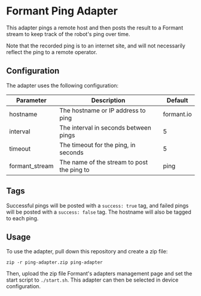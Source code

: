 # Formant Ping Adapter

This adapter pings a remote host and then posts the result to a Formant stream to keep track of the robot's ping over time.

Note that the recorded ping is to an internet site, and will not necessarily reflect the ping to a remote operator.

## Configuration

The adapter uses the following configuration:

| Parameter      | Description                                | Default    |
| -------------- | ------------------------------------------ | ---------- |
| hostname       | The hostname or IP address to ping         | formant.io |
| interval       | The interval in seconds between pings      | 5          |
| timeout        | The timeout for the ping, in seconds       | 5          |
| formant_stream | The name of the stream to post the ping to | ping       |

## Tags

Successful pings will be posted with a `success: true` tag, and failed pings will be posted with a `success: false` tag. The hostname will also be tagged to each ping.

## Usage

To use the adapter, pull down this repository and create a zip file:
```
zip -r ping-adapter.zip ping-adapter
```

Then, upload the zip file Formant's adapters management page and set the start script to `./start.sh`. This adapter can then be selected in device configuration.
